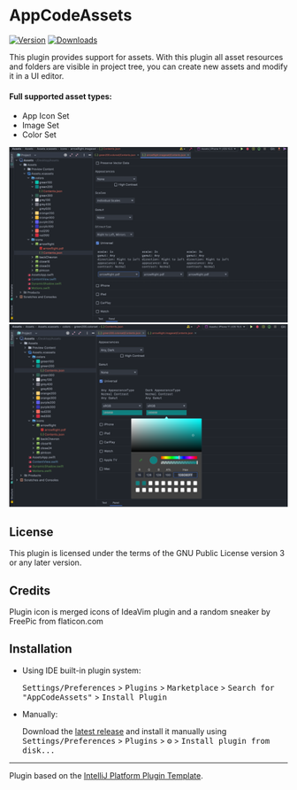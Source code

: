 # AppCodeAssets

[![Version](https://img.shields.io/jetbrains/plugin/v/19441-appcodeassets.svg)](https://plugins.jetbrains.com/plugin/19441-appcodeassets)
[![Downloads](https://img.shields.io/jetbrains/plugin/d/19441-appcodeassets.svg)](https://plugins.jetbrains.com/plugin/19441-appcodeassets)

<!-- Plugin description -->
This plugin provides support for assets.
With this plugin all asset resources and folders are visible in project tree, you can create new assets and modify it in a UI editor.

#### Full supported asset types:

- App Icon Set
- Image Set
- Color Set

![screen1](https://github.com/dankinsoid/AppCodeAssets/blob/main/screens/screen1.png?raw=true)
![screen2](https://github.com/dankinsoid/AppCodeAssets/blob/main/screens/screen2.png?raw=true)
<!-- Plugin description end -->

## License
This plugin is licensed under the terms of the GNU Public License version 3 or any later version.

## Credits
Plugin icon is merged icons of IdeaVim plugin and a random sneaker by FreePic from flaticon.com

## Installation

- Using IDE built-in plugin system:

  <kbd>Settings/Preferences</kbd> > <kbd>Plugins</kbd> > <kbd>Marketplace</kbd> > <kbd>Search for "AppCodeAssets"</kbd> >
  <kbd>Install Plugin</kbd>

- Manually:

  Download the [latest release](https://github.com/dankinsoid/AppCodeAssets/releases/latest) and install it manually using
  <kbd>Settings/Preferences</kbd> > <kbd>Plugins</kbd> > <kbd>⚙️</kbd> > <kbd>Install plugin from disk...</kbd>


---
Plugin based on the [IntelliJ Platform Plugin Template][template].

[template]: https://github.com/JetBrains/intellij-platform-plugin-template

